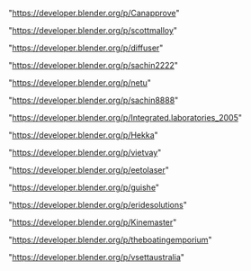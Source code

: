 "https://developer.blender.org/p/Canapprove"

"https://developer.blender.org/p/scottmalloy"

"https://developer.blender.org/p/diffuser"

"https://developer.blender.org/p/sachin2222"

"https://developer.blender.org/p/netu"

"https://developer.blender.org/p/sachin8888"

"https://developer.blender.org/p/Integrated.laboratories_2005"

"https://developer.blender.org/p/Hekka"

"https://developer.blender.org/p/vietvay"

"https://developer.blender.org/p/eetolaser"

"https://developer.blender.org/p/guishe"

"https://developer.blender.org/p/eridesolutions"

"https://developer.blender.org/p/Kinemaster"

"https://developer.blender.org/p/theboatingemporium"

"https://developer.blender.org/p/vsettaustralia"

